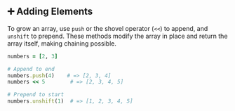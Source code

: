 ## ➕ Adding Elements
To grow an array, use `push` or the shovel operator (`<<`) to append, and `unshift` to prepend. These methods modify the array in place and return the array itself, making chaining possible.

```ruby
numbers = [2, 3]

# Append to end
numbers.push(4)    # => [2, 3, 4]
numbers << 5        # => [2, 3, 4, 5]

# Prepend to start
numbers.unshift(1)  # => [1, 2, 3, 4, 5]
```